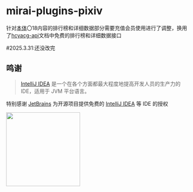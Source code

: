 # mirai-plugins-pixiv





针对[本体](https://github.com/Nekoer/mirai-plugins-pixiv)〇18内容的排行榜和详细数据部分需要充值会员使用进行了调整，换用了[hcyacg-api](https://api.hcyacg.com/#/)文档中免费的排行榜和详细数据接口

\#2025.3.31:还没改完





## 鸣谢

> [IntelliJ IDEA](https://zh.wikipedia.org/zh-hans/IntelliJ_IDEA) 是一个在各个方面都最大程度地提高开发人员的生产力的 IDE，适用于 JVM 平台语言。

特别感谢 [JetBrains](https://www.jetbrains.com/?from=mirai-plugins-pixiv) 为开源项目提供免费的 [IntelliJ IDEA](https://www.jetbrains.com/idea/?from=mirai-plugins-pixiv) 等 IDE 的授权

[<img src=".github/jetbrains-variant-3.png" width="200"/>](https://www.jetbrains.com/?from=mirai-plugins-pixiv)
